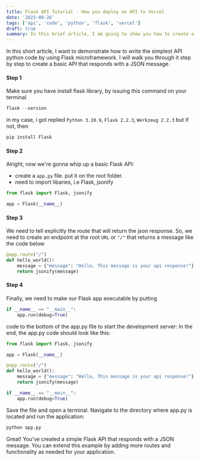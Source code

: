 ```yaml
---
title: Flask API Tutorial - How you deploy an API to Vercel
date: '2023-09-26'
tags: ['api', 'code', 'python', 'flask', 'vercel']
draft: true
summary: In this brief article, I am going to show you how to create a minimal Python API using the Flask microframework. I will provide a step-by-step walkthrough for building a basic API that returns a JSON message.
---
```


In this short article, I want to demonstrate how to write the simplest API python code by using Flask microframework.
I will walk you through it step by step to create a basic API that responds with a JSON message.

#### Step 1

Make sure you have install flask library, by issuing this command on your terminal

```python
flask --version
```

in my case, i got replied `Python 3.10.9`, `Flask 2.2.3`, `Werkzeug 2.2.3` but if not, then

```python
pip install Flask
```

#### Step 2

Alright, now we're gonna whip up a basic Flask API:

- create a `app.py` file. put it on the root folder.
- need to import libaries, i.e Flask, jsonify

```python
from flask import Flask, jsonify

app = Flask(__name__)
```

#### Step 3

We need to tell explicitly the route that will return the json response. So, we need to create an endpoint
at the root `URL` or `"/"` that returns a message like the code below

```python
@app.route("/")
def hello_world():
    message = {"message": "Hello, This message is your api response!"}
    return jsonify(message)
```

#### Step 4

Finally, we need to make our Flask app executable by putting

```python
if __name__ == "__main__":
    app.run(debug=True)
```

code to the bottom of the app.py file to start the development server:
In the end, the app.py code should look like this:

```python
from flask import Flask, jsonify

app = Flask(__name__)

@app.route("/")
def hello_world():
    message = {"message": "Hello, This message is your api response!"}
    return jsonify(message)

if __name__ == "__main__":
    app.run(debug=True)
```

Save the file and open a terminal. Navigate to the directory where app.py is located and run the application:

```python
python app.py
```

Great! You've created a simple Flask API that responds with a JSON message. You can extend this example by adding more routes and functionality as needed for your application.
